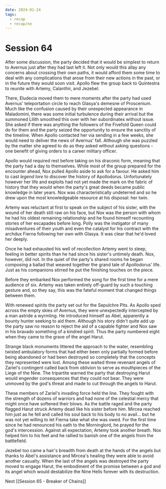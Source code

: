 ```yaml
---
date: 2024-01-24
tags:
  - recap
  - recap/ne
---
```

# Session 64

After some discussion, the party decided that it would be simplest to return to Avernus just after they had last left it. Not only would this allay any concerns about crossing their own paths, it would afford them some time to deal with any complications that arose from their new actions in the past, or in the future they would soon visit. Apollo flew the group back to Quintestra to reunite with Artemy, Calanthir, and Jezebel.

There, Eludecia moved them to mere moments after the party had used Avernus' teleportation circle to reach Glasya's demesne of Proscenium. Much like the confusion caused by their unexpected appearance in Maladomini, there was some initial turbulence during their arrival but the summoned Lilith smoothed this over with her subordinates without issue. She asked if there was anything the followers of the Fivefold Queen could do for them and the party seized the opportunity to ensure the sanctity of the timeline. When Apollo contacted her via sending in a few weeks, she would need to deliver the news of Avernus' fall. Although she was puzzled by the matter she agreed to do as they asked without asking questions - one benefit of giving orders to a career military officer.

Apollo would required rest before taking on his draconic form, meaning that the party had a day to themselves. While most of the group prepared for the encounter ahead, Nox pulled Apollo aside to ask for a favour. He asked him to cast *legend lore* to discover the history of Apollodorus. Unfortunately however her life and exploits had not yet made the mark on the fabric of history that they would when the party's great deeds became public knowledge in later years. Nox was characteristically undeterred and so he drew upon the most knowledgeable resource at his disposal: her twin.

Artemy was reluctant at first to speak on the subject of his sister, with the wound of her death still raw on his face, but Nox was the person with whom he had his oldest remaining relationship and he found himself recounting stories of her escapades before long. Polly was the instigator of many misadventures of their youth and even the catalyst for his contract with the archdux Fierna following her own with Glasya. It was clear that he'd loved her deeply.

Once he had exhausted his well of recollection Artemy went to sleep, feeling in better spirits than he had since his sister's untimely death. Nox, however, did not. In the quiet of the party's shared rooms he began composing a ballad that weaved together the grand tale of Apollodorus' life. Just as his companions stirred he put the finishing touches on the piece.

Before they embarked Nox performed the song for the first time for a mere audience of six. Artemy was taken entirely off-guard by such a touching gesture and, so they say, this was the fateful moment that changed things between them.

With renewed spirits the party set out for the Sepulchre Pits. As Apollo sped across the empty skies of Avernus, they were unexpectedly intercepted by a man astride a wyrmling. He introduced himself as Abel, apparently a bounty hunter seeking to aid them. Although his story didn't quite add up the party saw no reason to reject the aid of a capable fighter and Nox saw in his bravado something of a kindred spirit. Thus the party numbered eight when they came to the grave of the angel Harut.

Strange black monuments littered the approach to the water, resembling twisted ambulatory forms that had either been only partially formed before being abandoned or had been destroyed so completely that the concepts they represented were lost. Among these waited three revenant angels of Zariel's contingent called back from oblivion to serve as mouthpieces of the Liege of the Nine. The tripartite warned the party that destroying Harut would engender consequences that they could not bear. They were unmoved by the god's threat and made to cut through the angels to Harut.

These members of Zariel's invading force held the line. They fought with the strength of dozens of warriors and had none of the celestial mercy that might once have softened their blows. As the battle raged and the party flagged Harut struck Artemy dead like his sister before him. Mircea reached him just as he fell and called his soul back to his body to no avail... but he was not yet willing to let Fierna take what she was owed. For the first time since he had renounced his oath to the Morninglord, he prayed for the god's intercession. Against all expectation, Artemy took another breath. Nox helped him to his feet and he rallied to banish one of the angels from the battlefield.

Jezebel too came a hair's breadth from death at the hands of the angels but thanks to Abel's assistance and Mircea's healing they were able to avoid another casualty. When the last of the angels was destroyed the party moved to engage Harut, the embodiment of the promise between a god and its angel which would destabilize the Nine Hells forever with its destruction.

Next
[[Session 65 - Breaker of Chains]]